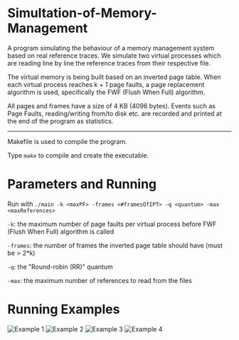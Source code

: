 # Simultation-of-Memory-Management

A program simulating the behaviour of a memory management system based on real reference traces. We simulate two virtual processes which are reading line by line the reference traces from their respective file.

The virtual memory is being built based on an inverted page table. When each virtual process reaches k + 1 page faults, a page replacement algorithm is used, specifically the FWF (Flush When Full) algorithm. 

All pages and frames have a size of 4 KB (4096 bytes). Events such as Page Faults, 
reading/writing from/to disk etc. are recorded and printed at the end of 
the program as statistics.
- - -
Makefile is used to compile the program.


Type `make` to compile and create the executable.

# Parameters and Running
Run with `./main -k <maxPF> -frames <#framesOfIPT> -q <quantum> -max <maxReferences>`

`-k`: the maximum number of page faults per virtual process before FWF (Flush When Full) algorithm is called

`-frames`: the number of frames the inverted page table should have (must be > 2*k)

`-q`: the "Round-robin (RR)" quantum

`-max`: the maximum number of references to read from the files

# Running Examples

![Example 1](https://1ksiqg.by3302.livefilestore.com/y3msFBr8PuigPXq6SWMYcR4GyZUiKbnT7MGb034508GlvgqtARlt4ZBfqoSPH68zmUbB-p8ZGKQ5Sj3x6DVCdulYwkHd6F9kJ8TbtPlSkU0YvdZFRFuS4ELabfxoj3ewWycE7-scPTGoZFaf6hovQ1o__FI9VnsPEUcUU1p0Ujh15I?width=821&height=216&cropmode=none)
![Example 2](https://1kuo4q.by3302.livefilestore.com/y3m9ooW3wSSsmcJwSaAqY-rmx5FrlUMCni89Zpe5yc88KpfvDtd8l4a8UWF7jwwBx4E6_V-c2-QcrUilFbGx9jS3UxLBbKTGP-BOGl1mjQ9102ZUpH7CjZnPPrSiUti1FaEf04c25LKkE7zMrJrgc1mFO3YQxrIJFIAcMTn-4MU7SE?width=821&height=157&cropmode=none)
![Example 3](https://1kspvg.by3302.livefilestore.com/y3moTVslh2gOcAEaXBwG8msL-9PwjTYQdulFKYoLdVwmWvM-3riVG9x5s60uQuYfwS6aiWI-QMuQgrgct43Cie9XtCtnb32a9KNrzywVUqNgyyQrbbqN85ueApWMSdswKADz5umXxp6mgzP3wTFLLf5KKKWifh0tXWMY-NWGcp_LKQ?width=821&height=157&cropmode=none)
![Example 4](https://1kspvg.by3302.livefilestore.com/y3moTVslh2gOcAEaXBwG8msL-9PwjTYQdulFKYoLdVwmWvM-3riVG9x5s60uQuYfwS6aiWI-QMuQgrgct43Cie9XtCtnb32a9KNrzywVUqNgyyQrbbqN85ueApWMSdswKADz5umXxp6mgzP3wTFLLf5KKKWifh0tXWMY-NWGcp_LKQ?width=821&height=157&cropmode=none)
